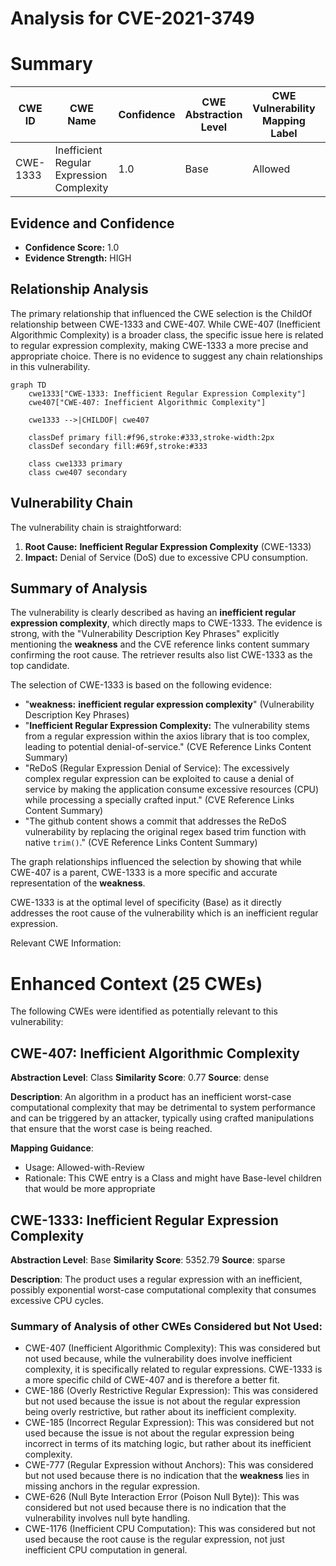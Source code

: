 # Analysis for CVE-2021-3749

# Summary
| CWE ID | CWE Name | Confidence | CWE Abstraction Level | CWE Vulnerability Mapping Label | CWE-Vulnerability Mapping Notes |
|---|---|---|---|---|---|
| CWE-1333 | Inefficient Regular Expression Complexity | 1.0 | Base | Allowed | Primary CWE |

## Evidence and Confidence

*   **Confidence Score:** 1.0
*   **Evidence Strength:** HIGH

## Relationship Analysis
The primary relationship that influenced the CWE selection is the ChildOf relationship between CWE-1333 and CWE-407. While CWE-407 (Inefficient Algorithmic Complexity) is a broader class, the specific issue here is related to regular expression complexity, making CWE-1333 a more precise and appropriate choice. There is no evidence to suggest any chain relationships in this vulnerability.

```mermaid
graph TD
    cwe1333["CWE-1333: Inefficient Regular Expression Complexity"]
    cwe407["CWE-407: Inefficient Algorithmic Complexity"]
    
    cwe1333 -->|CHILDOF| cwe407
    
    classDef primary fill:#f96,stroke:#333,stroke-width:2px
    classDef secondary fill:#69f,stroke:#333
    
    class cwe1333 primary
    class cwe407 secondary
```

## Vulnerability Chain
The vulnerability chain is straightforward:
1.  **Root Cause:** **Inefficient Regular Expression Complexity** (CWE-1333)
2.  **Impact:** Denial of Service (DoS) due to excessive CPU consumption.

## Summary of Analysis
The vulnerability is clearly described as having an **inefficient regular expression complexity**, which directly maps to CWE-1333. The evidence is strong, with the "Vulnerability Description Key Phrases" explicitly mentioning the **weakness** and the CVE reference links content summary confirming the root cause. The retriever results also list CWE-1333 as the top candidate.

The selection of CWE-1333 is based on the following evidence:

*   "**weakness:** **inefficient regular expression complexity**" (Vulnerability Description Key Phrases)
*   "**Inefficient Regular Expression Complexity:** The vulnerability stems from a regular expression within the axios library that is too complex, leading to potential denial-of-service." (CVE Reference Links Content Summary)
*   "ReDoS (Regular Expression Denial of Service): The excessively complex regular expression can be exploited to cause a denial of service by making the application consume excessive resources (CPU) while processing a specially crafted input." (CVE Reference Links Content Summary)
*   "The github content shows a commit that addresses the ReDoS vulnerability by replacing the original regex based trim function with native `trim()`." (CVE Reference Links Content Summary)

The graph relationships influenced the selection by showing that while CWE-407 is a parent, CWE-1333 is a more specific and accurate representation of the **weakness**.

CWE-1333 is at the optimal level of specificity (Base) as it directly addresses the root cause of the vulnerability which is an inefficient regular expression.

Relevant CWE Information:

# Enhanced Context (25 CWEs)
The following CWEs were identified as potentially relevant to this vulnerability:

## CWE-407: Inefficient Algorithmic Complexity
**Abstraction Level**: Class
**Similarity Score**: 0.77
**Source**: dense

**Description**:
An algorithm in a product has an inefficient worst-case computational complexity that may be detrimental to system performance and can be triggered by an attacker, typically using crafted manipulations that ensure that the worst case is being reached.

**Mapping Guidance**:
- Usage: Allowed-with-Review
- Rationale: This CWE entry is a Class and might have Base-level children that would be more appropriate

## CWE-1333: Inefficient Regular Expression Complexity
**Abstraction Level**: Base
**Similarity Score**: 5352.79
**Source**: sparse

**Description**:
The product uses a regular expression with an inefficient, possibly exponential worst-case computational complexity that consumes excessive CPU cycles.

### Summary of Analysis of other CWEs Considered but Not Used:

*   CWE-407 (Inefficient Algorithmic Complexity): This was considered but not used because, while the vulnerability does involve inefficient complexity, it is specifically related to regular expressions. CWE-1333 is a more specific child of CWE-407 and is therefore a better fit.
*   CWE-186 (Overly Restrictive Regular Expression): This was considered but not used because the issue is not about the regular expression being overly restrictive, but rather about its inefficient complexity.
*   CWE-185 (Incorrect Regular Expression): This was considered but not used because the issue is not about the regular expression being incorrect in terms of its matching logic, but rather about its inefficient complexity.
*   CWE-777 (Regular Expression without Anchors): This was considered but not used because there is no indication that the **weakness** lies in missing anchors in the regular expression.
*   CWE-626 (Null Byte Interaction Error (Poison Null Byte)): This was considered but not used because there is no indication that the vulnerability involves null byte handling.
*   CWE-1176 (Inefficient CPU Computation): This was considered but not used because the root cause is the regular expression, not just inefficient CPU computation in general.